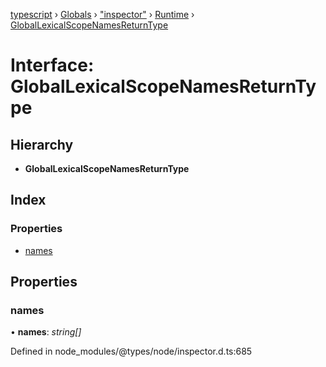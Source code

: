 [typescript](../README.md) › [Globals](../globals.md) › ["inspector"](../modules/_inspector_.md) › [Runtime](../modules/_inspector_.runtime.md) › [GlobalLexicalScopeNamesReturnType](_inspector_.runtime.globallexicalscopenamesreturntype.md)

# Interface: GlobalLexicalScopeNamesReturnType

## Hierarchy

* **GlobalLexicalScopeNamesReturnType**

## Index

### Properties

* [names](_inspector_.runtime.globallexicalscopenamesreturntype.md#names)

## Properties

###  names

• **names**: *string[]*

Defined in node_modules/@types/node/inspector.d.ts:685
